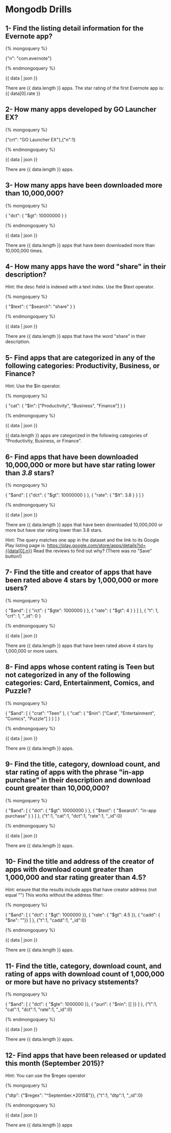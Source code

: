 # Mongodb Drills


## 1- Find the listing detail information for the Evernote app?

{% mongoquery %}

{"n": "com.evernote"}

{% endmongoquery %}

{{ data | json }}

There are {{ data.length }} apps.
The star rating of the first Evernote app is: {{ data[0].rate }}

## 2- How many apps developed by GO Launcher EX?
{% mongoquery %}

{"crt": "GO Launcher EX"},{"n":1}

{% endmongoquery %}

{{ data | json }}

There are {{ data.length }} apps.

## 3- How many apps have been downloaded more than 10,000,000?
{% mongoquery %}

{ "dct": { "$gt": 10000000 } }

{% endmongoquery %}

{{ data | json }}

There are {{ data.length }} apps that have been downloaded more than 10,000,000 times.

## 4- How many apps have the word "share" in their description?
Hint: the desc field is indexed with a text index. Use the $text operator.

{% mongoquery %}

{ "$text": { "$search": "share" } }

{% endmongoquery %}

{{ data | json }}

There are {{ data.length }} apps that have the word "share" in their description.

## 5- Find apps that are categorized in any of the following categories: Productivity, Business, or Finance?
Hint: Use the $in operator.

{% mongoquery %}

{ "cat": { "$in": ["Productivity", "Business", "Finance"] } }

{% endmongoquery %}

{{ data | json }}

{{ data.length }} apps are categorized in the following categories of "Productivity, Business, or Finance".

## 6- Find apps that have been downloaded 10,000,000 or more but have star rating lower than *3.8* stars?
{% mongoquery %}

{ "$and": [ {"dct": { "$gt": 10000000 } }, { "rate": { "$lt": 3.8 } } ] }

{% endmongoquery %}

{{ data | json }}

There are {{ data.length }} apps that have been downloaded 10,000,000 or more but have star rating lower than 3.8 stars.

Hint: The query matches one app in the dataset and the link to its Google Play listing page is:
https://play.google.com/store/apps/details?id={{data[0].n}} Read the reviews to find out why? (There was no "Save" button!)

## 7- Find the title and creator of apps that have been rated above 4 stars by 1,000,000 or more users?
{% mongoquery %}

{ "$and": [ { "rct": { "$gte": 1000000 } }, { "rate": { "$gt": 4 } } ] }, { "t": 1, "crt": 1, "_id": 0 }

{% endmongoquery %}

{{ data | json }}

There are {{ data.length }} apps that have been rated above 4 stars by 1,000,000 or more users.

## 8- Find apps whose content rating is Teen but not categorized in any of the following categories: Card, Entertainment, Comics, and Puzzle?
{% mongoquery %}

{ "$and": [ { "crat": "Teen" }, { "cat": { "$nin": ["Card", "Entertainment", "Comics", "Puzzle"] } } ] }

{% endmongoquery %}

{{ data | json }}

There are {{ data.length }} apps.

## 9- Find the title, category, download count, and star rating of apps with the phrase "in-app purchase" in their description and download count greater than 10,000,000?
{% mongoquery %}

{ "$and": [ { "dct": { "$gt": 10000000 } }, { "$text": { "$search": "in-app purchase" } } ] }, {"t":1, "cat":1, "dct":1, "rate":1, "_id":0} 

{% endmongoquery %}

{{ data | json }}

There are {{ data.length }} apps.

## 10- Find the title and address of the creator of apps with download count greater than 1,000,000 and star rating greater than 4.5?
Hint: ensure that the results include apps that have creator address (not equal "")
This works without the address filter:

{% mongoquery %}

{ "$and": [ { "dct": { "$gt": 1000000 }}, { "rate": { "$gt": 4.5 }}, { "cadd": { "$ne": ""}} ] }, {"t":1, "cadd":1, "_id":0} 

{% endmongoquery %}

{{ data | json }}

There are {{ data.length }} apps.

## 11- Find the title, category, download count, and rating of apps with download count of 1,000,000 or more but have no privacy ststements?

{% mongoquery %}

{ "$and": [ { "dct": { "$gte": 1000000 }}, { "purl": { "$nin": [] }} ] }, {"t":1, "cat":1, "dct":1, "rate":1, "_id":0}

{% endmongoquery %}

{{ data | json }}

There are {{ data.length }} apps.

## 12- Find apps that have been released or updated this month (September 2015)?
Hint: You can use the $regex operator

{% mongoquery %}

{"dtp": {"$regex": "^September.*2015$"}}, {"t":1, "dtp":1, "_id":0}

{% endmongoquery %}

{{ data | json }}

There are {{ data.length }} apps
